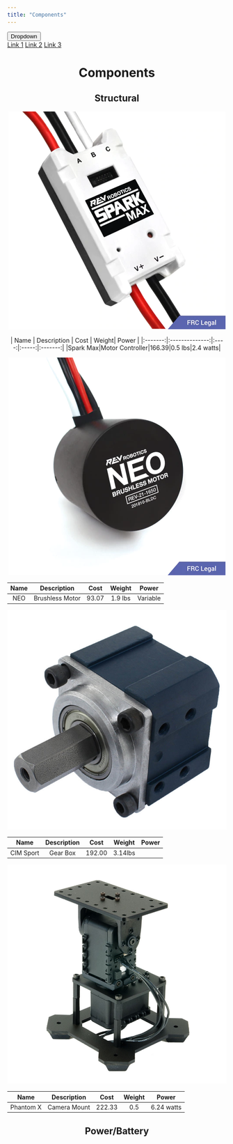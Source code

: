 ```yaml
---
title: "Components"
---
```

<div class="dropdown">
  <button class="dropbtn">Dropdown</button>
  <div class="dropdown-content">
    <a href=>Link 1</a>
    <a href="#">Link 2</a>
    <a href="#">Link 3</a>
  </div>
</div>

<div align="center"><H1>Components</H1></div>

<div align="center"><H2><b>Structural</b></H2>

<p align="center">
  <img src="photos/SparkMax.png" />
</p>
<a name="anchor1">
|   Name  |  Description   | Cost | Weight|  Power  |
|:-------:|:--------------:|:----:|:-----:|:-------:|
|Spark Max|Motor Controller|166.39|0.5 lbs|2.4 watts|
</a>
<p align="center">
  <img src="photos/NEO.png" />
</p>

|   Name  |  Description   | Cost | Weight|  Power  |
|:-------:|:--------------:|:----:|:-----:|:-------:|
|   NEO   |Brushless Motor |93.07 |1.9 lbs|Variable |


<p align="center">
  <img src="photos/gearbox.png" />
</p>


|   Name  |  Description   | Cost  | Weight|  Power  |
|:-------:|:--------------:|:-----:|:-----:|:-------:|
|CIM Sport|    Gear Box    |192.00 |3.14lbs|         |


<p align="center">
  <img src="photos/turret.jpg" />
</p>

|   Name  |  Description   | Cost  | Weight|  Power  |
|:-------:|:--------------:|:-----:|:-----:|:--------:|
|Phantom X|  Camera Mount  |222.33 |  0.5  |6.24 watts|

<H2><b>Power/Battery</b></H2></div>
